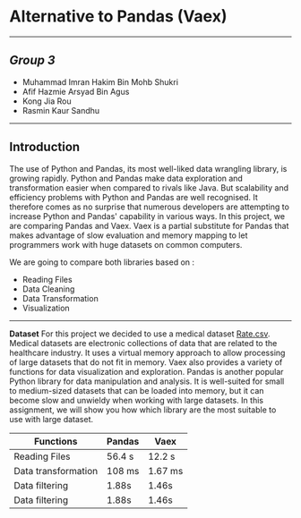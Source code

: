 # Alternative to Pandas (Vaex)
---
## _Group 3_
- Muhammad Imran Hakim Bin Mohb Shukri 
- Afif Hazmie Arsyad Bin Agus
- Kong Jia Rou
- Rasmin Kaur Sandhu
---
**Introduction**
---
The use of Python and Pandas, its most well-liked data wrangling library, is growing rapidly. Python and Pandas make data exploration and transformation easier when compared to rivals like Java. But scalability and efficiency problems with Python and Pandas are well recognised. It therefore comes as no surprise that numerous developers are attempting to increase Python and Pandas' capability in various ways. In this project, we are comparing Pandas and Vaex. Vaex is a partial substitute for Pandas that makes advantage of slow evaluation and memory mapping to let programmers work with huge datasets on common computers.

We are going to compare both libraries based on :
- Reading Files
- Data Cleaning
- Data Transformation
- Visualization
---
**Dataset**
For this project we decided to use a medical dataset [Rate.csv](https://www.kaggle.com/datasets/hhs/health-insurance-marketplace?select=Rate.csv). Medical datasets are electronic collections of data that are related to the healthcare industry. It uses a virtual memory approach to allow processing of large datasets that do not fit in memory. Vaex also provides a variety of functions for data visualization and exploration. Pandas is another popular Python library for data manipulation and analysis. It is well-suited for small to medium-sized datasets that can be loaded into memory, but it can become slow and unwieldy when working with large datasets. In this assignment, we will show you how which library are the most suitable to use with large dataset.

| Functions | Pandas | Vaex |
| ------ | ------ | ------ |
| Reading Files | 56.4 s| 12.2 s|
| Data transformation | 108 ms| 1.67 ms|
| Data filtering | 1.88s| 1.46s|
| Data filtering | 1.88s| 1.46s|
